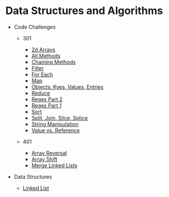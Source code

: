 # Data Structures and Algorithms  
  
* Code Challenges  
  * 301  
    * [2d Arrays](https://github.com/MSpake/data-structures-and-algorithms/tree/master/code-challenges/301/2d-arrays)  
    * [All Methods](https://github.com/MSpake/data-structures-and-algorithms/tree/master/code-challenges/301/all-methods)  
    * [Chaining Methods](https://github.com/MSpake/data-structures-and-algorithms/tree/master/code-challenges/301/chaining-methods)  
    * [Filter](https://github.com/MSpake/data-structures-and-algorithms/tree/master/code-challenges/301/filter)  
    * [For Each](https://github.com/MSpake/data-structures-and-algorithms/tree/master/code-challenges/301/for-each)  
    * [Map](https://github.com/MSpake/data-structures-and-algorithms/tree/master/code-challenges/301/map)  
    * [Objects: Kyes, Values, Entries](https://github.com/MSpake/data-structures-and-algorithms/tree/master/code-challenges/301/object-keys-values-entries)  
    * [Reduce](https://github.com/MSpake/data-structures-and-algorithms/tree/master/code-challenges/301/reduce)  
    * [Regex Part 2](https://github.com/MSpake/data-structures-and-algorithms/tree/master/code-challenges/301/regex-2)  
    * [Regex Part 1](https://github.com/MSpake/data-structures-and-algorithms/tree/master/code-challenges/301/regex-part1)  
    * [Sort](https://github.com/MSpake/data-structures-and-algorithms/tree/master/code-challenges/301/sort)  
    * [Split, Join, Slice, Splice](https://github.com/MSpake/data-structures-and-algorithms/tree/master/code-challenges/301/split-join-slice-splice)  
    * [String Manipulation](https://github.com/MSpake/data-structures-and-algorithms/tree/master/code-challenges/301/string-manip)  
    * [Value vs. Reference](https://github.com/MSpake/data-structures-and-algorithms/tree/master/code-challenges/301/value-vs-reference)

  * 401  
    * [Array Reversal](https://github.com/MSpake/data-structures-and-algorithms/tree/master/code-challenges/401/arrayReverse)  
    * [Array Shift](https://github.com/MSpake/data-structures-and-algorithms/tree/master/code-challenges/401/arrayShift)  
    * [Merge Linked Lists](https://github.com/MSpake/data-structures-and-algorithms/tree/master/code-challenges/401/llMerge)  

    
* Data Structures  
  * [Linked List](https://github.com/MSpake/data-structures-and-algorithms/tree/master/data-structures/linkedList)  